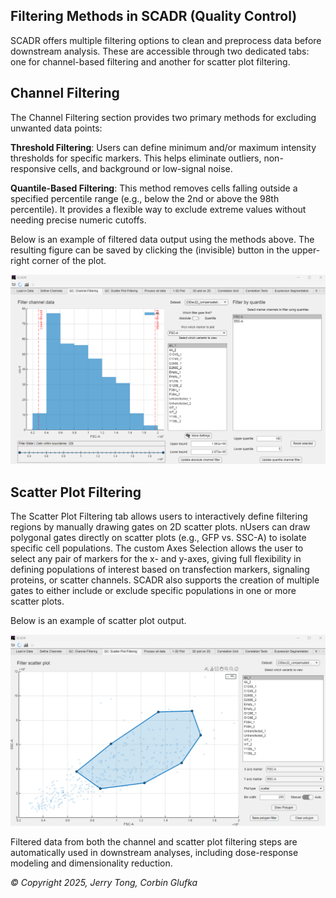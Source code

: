 ## Filtering Methods in SCADR (Quality Control)
SCADR offers multiple filtering options to clean and preprocess data before downstream analysis. These are accessible through two dedicated tabs: one for channel-based filtering and another for scatter plot filtering.

## Channel Filtering 
The Channel Filtering section provides two primary methods for excluding unwanted data points:

**Threshold Filtering**: Users can define minimum and/or maximum intensity thresholds for specific markers. This helps eliminate outliers, non-responsive cells, and background or low-signal noise.

**Quantile-Based Filtering**: This method removes cells falling outside a specified percentile range (e.g., below the 2nd or above the 98th percentile). It provides a flexible way to exclude extreme values without needing precise numeric cutoffs.

Below is an example of filtered data output using the methods above. The resulting figure can be saved by clicking the (invisible) button in the upper-right corner of the plot.

![Channel Filtering](Pictures/channel_filtering.png)

## Scatter Plot Filtering

The Scatter Plot Filtering tab allows users to interactively define filtering regions by manually drawing gates on 2D scatter plots. nUsers can draw polygonal gates directly on scatter plots (e.g., GFP vs. SSC-A) to isolate specific cell populations. The custom Axes Selection allows the user to select any pair of markers for the x- and y-axes, giving full flexibility in defining populations of interest based on transfection markers, signaling proteins, or scatter channels. SCADR also supports the creation of multiple gates to either include or exclude specific populations in one or more scatter plots.

Below is an example of scatter plot output. 

![Scatter Filtering](Pictures/scatter_filtering.png)

Filtered data from both the channel and scatter plot filtering steps are automatically used in downstream analyses, including dose-response modeling and dimensionality reduction.

*© Copyright 2025, Jerry Tong, Corbin Glufka*

